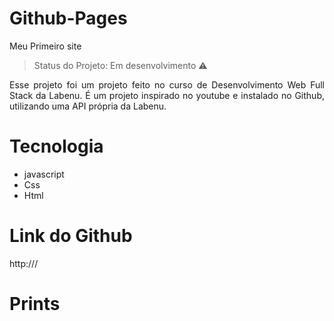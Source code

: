 # Github-Pages
Meu Primeiro site 


> Status do Projeto: Em desenvolvimento :warning:


<p align="justify"> Esse projeto foi um projeto feito no curso de Desenvolvimento Web Full Stack da Labenu. É um projeto inspirado no youtube e instalado no Github, utilizando uma API própria da Labenu.
 </p>


<h1 align="justify"> Tecnologia </h1>

- javascript
- Css
- Html


<h1 align="justify"> Link do Github </h1>

<p align="justify"> http:/// </p>

<h1 align="justify"> Prints </h1>

